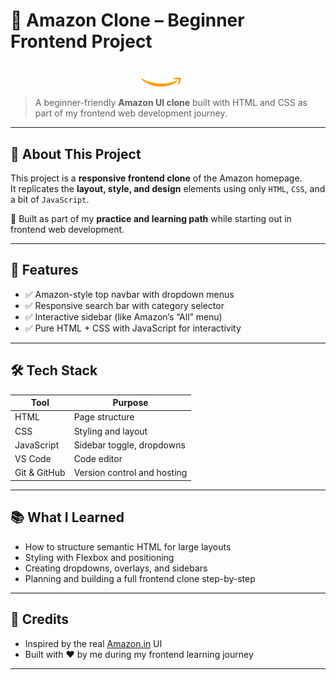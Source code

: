 # 🛒 Amazon Clone – Beginner Frontend Project

<p align="center">
  <img src="images/logo.png" alt="Amazon Logo" width="120" />
</p>

> A beginner-friendly **Amazon UI clone** built with HTML and CSS as part of my frontend web development journey.





---

## 🧠 About This Project

This project is a **responsive frontend clone** of the Amazon homepage.  
It replicates the **layout, style, and design** elements using only `HTML`, `CSS`, and a bit of `JavaScript`.

🧪 Built as part of my **practice and learning path** while starting out in frontend web development.

---

## 🚀 Features

- ✅ Amazon-style top navbar with dropdown menus  
- ✅ Responsive search bar with category selector  
- ✅ Interactive sidebar (like Amazon’s “All” menu)  
- ✅ Pure HTML + CSS with JavaScript for interactivity

---

## 🛠️ Tech Stack

| Tool | Purpose |
|------|---------|
| HTML | Page structure |
| CSS  | Styling and layout |
| JavaScript | Sidebar toggle, dropdowns |
| VS Code | Code editor |
| Git & GitHub | Version control and hosting |

---

## 📚 What I Learned

- How to structure semantic HTML for large layouts  
- Styling with Flexbox and positioning  
- Creating dropdowns, overlays, and sidebars   
- Planning and building a full frontend clone step-by-step

---

## 🙌 Credits

- Inspired by the real [Amazon.in](https://www.amazon.in/) UI  
- Built with ❤️ by me during my frontend learning journey  


---



